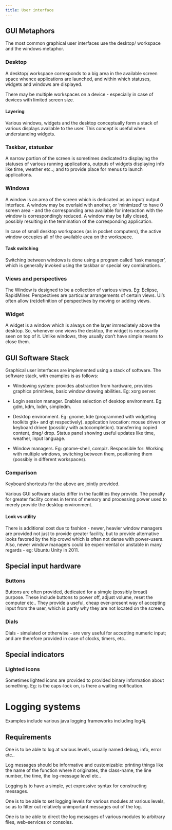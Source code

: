 ```yaml
---
title: User interface
---
```


## GUI Metaphors

The most common graphical user interfaces use the desktop/ workspace and the windows metaphor.

### Desktop

A desktop/ workspace corresponds to a big area in the available screen space whence applications are launched, and within which statuses, widgets and windows are displayed.

There may be multiple workspaces on a device - especially in case of devices with limited screen size.

#### Layering

Various windows, widgets and the desktop conceptually form a stack of various displays available to the user. This concept is useful when understanding widgets.

### Taskbar, statusbar

A narrow portion of the screen is sometimes dedicated to displaying the statuses of various running applications, outputs of widgets displaying info like time, weather etc..; and to provide place for menus to launch applications.

### Windows

A window is an area of the screen which is dedicated as an input/ output interface. A window may be overlaid with another, or ’minimized’ to have 0 screen area - and the corresponding area available for interaction with the window is correspondingly reduced. A window may be fully closed, possibly resulting in the termination of the corresponding application.

In case of small desktop workspaces (as in pocket computers), the active window occupies all of the available area on the workspace.

#### Task switching

Switching between windows is done using a program called ’task manager’, which is generally invoked using the taskbar or special key combinations.

### Views and perspectives

The Window is designed to be a collection of various views. Eg: Eclipse, RapidMiner. Perspectives are particular arrangements of certain views. UI’s often allow (re)definition of perspectives by moving or adding views.

### Widget

A widget is a window which is always on the layer immediately above the desktop. So, whenever one views the desktop, the widget is necessarily seen on top of it. Unlike windows, they usually don’t have simple means to close them.

## GUI Software Stack

Graphical user interfaces are implemented using a stack of software. The software stack, with examples is as follows:

- Windowing system: provides abstraction from hardware, provides graphics primitives, basic window drawing abilities. Eg: xorg server.
    
- Login session manager. Enables selection of desktop environment. Eg: gdm, kdm, lxdm, simpledm.
    
- Desktop environment. Eg: gnome, kde (programmed with widgeting toolkits gtk+ and qt respectively). application ivocation: mouse driven or keyboard driven (possibly with autocompletion). transferring copied content, drag/ drop. Status panel showing useful updates like time, weather, input language.
    
- Window managers. Eg: gnome-shell, compiz. Responsible for: Working with multiple windows, switching between them, positioning them (possibly in different workspaces).
    

### Comparison

Keyboard shortcuts for the above are jointly provided.

Various GUI software stacks differ in the facilities they provide. The penalty for greater facility comes in terms of memory and processing power used to merely provide the desktop environment.

#### Look vs utility

There is additional cost due to fashion - newer, heavier window managers are provided not just to provide greater facility, but to provide alternative looks favored by the hip crowd which is often not dense with power-users. Also, newer window managers could be experimental or unstable in many regards - eg: Ubuntu Unity in 2011.

## Special input hardware

### Buttons

Buttons are often provided, dedicated for a simgle (possibly broad) purpose. These include buttons to power off, adjust volume, reset the computer etc.. They provide a useful, cheap ever-present way of accepting input from the user, which is partly why they are not located on the screen.

### Dials

Dials - simulated or otherwise - are very useful for accepting numeric input; and are therefore provided in case of clocks, timers, etc..

## Special indicators

### Lighted icons

Sometimes lighted icons are provided to provided binary information about something. Eg: is the caps-lock on, is there a waiting notification.

# Logging systems

Examples include various java logging frameworks including log4j.

## Requirements

One is to be able to log at various levels, usually named debug, info, error etc..

Log messages should be informative and customizable: printing things like the name of the function where it originates, the class-name, the line number, the time, the log-message level etc..

Logging is to have a simple, yet expressive syntax for constructing messages.

One is to be able to set logging levels for various modules at various levels, so as to filter out relatively unimportant messages out of the log.

One is to be able to direct the log messages of various modules to arbitrary files, web-services or consoles.

